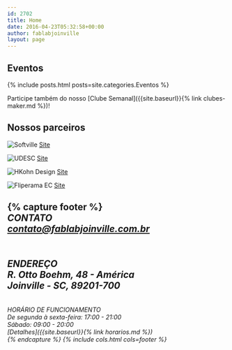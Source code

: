 ```yaml
---
id: 2702
title: Home
date: 2016-04-23T05:32:58+00:00
author: fablabjoinville
layout: page
---
```


## Eventos

{% include posts.html posts=site.categories.Eventos %}

Participe também do nosso [Clube Semanal]({{site.baseurl}}{% link clubes-maker.md %})!

## Nossos parceiros

![Softville]({{site.baseurl}}/uploads/2016/04/softville-novo-1-300x162.jpeg)
[Site](http://www.softville.org.br)

![UDESC]({{site.baseurl}}/uploads/2016/04/udesc-300x65.jpg)
[Site](http://www.cct.udesc.br/)

![HKohn Design]({{site.baseurl}}/uploads/2016/04/Arte-Final-Logo-PB-300x97.jpg)
[Site](https://www.hkohndesign.com/)

![Fliperama EC]({{site.baseurl}}/uploads/2016/04/fliperama-300x103.png)
[Site](http://fliperamaec.com.br)

{% capture footer %}
<i class="fa fa-envelope fa-3x" /><br>
CONTATO<br>
contato@fablabjoinville.com.br <br>
---
<i class="fa fa-map-marker fa-3x" /><br>
ENDEREÇO<br>
R. Otto Boehm, 48 - América<br>
Joinville - SC, 89201-700<br>
---
<i class="fa fa-clock-o fa-3x" /><br>
HORÁRIO DE FUNCIONAMENTO<br>
De segunda à sexta-feira: 17:00 - 21:00<br>
Sábado: 09:00 - 20:00 <br>
[Detalhes]({{site.baseurl}}{% link horarios.md %})<br>
{% endcapture %}
{% include cols.html cols=footer %}
